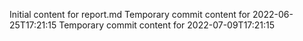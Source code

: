 Initial content for report.md
Temporary commit content for 2022-06-25T17:21:15
Temporary commit content for 2022-07-09T17:21:15
